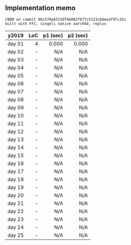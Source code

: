 ## Implementation memo

```
CBQN on commit 86c570a65310fbb882f677c5123c8deeaf9fc2b1
built with FFI, singeli native aarch64, replxx
```

| y2019  | LoC | p1 (sec) | p2 (sec) |
|--------|----:|---------:|---------:|
| day 01 |   4 |    0.000 |    0.000 |
| day 02 |   - |      N/A |      N/A |
| day 03 |   - |      N/A |      N/A |
| day 04 |   - |      N/A |      N/A |
| day 05 |   - |      N/A |      N/A |
| day 06 |   - |      N/A |      N/A |
| day 07 |   - |      N/A |      N/A |
| day 08 |   - |      N/A |      N/A |
| day 09 |   - |      N/A |      N/A |
| day 10 |   - |      N/A |      N/A |
| day 11 |   - |      N/A |      N/A |
| day 12 |   - |      N/A |      N/A |
| day 13 |   - |      N/A |      N/A |
| day 14 |   - |      N/A |      N/A |
| day 15 |   - |      N/A |      N/A |
| day 16 |   - |      N/A |      N/A |
| day 17 |   - |      N/A |      N/A |
| day 18 |   - |      N/A |      N/A |
| day 19 |   - |      N/A |      N/A |
| day 20 |   - |      N/A |      N/A |
| day 21 |   - |      N/A |      N/A |
| day 22 |   - |      N/A |      N/A |
| day 23 |   - |      N/A |      N/A |
| day 24 |   - |      N/A |      N/A |
| day 25 |   - |      N/A |      N/A |
